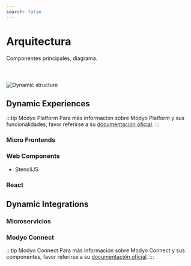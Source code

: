 ```yaml
---
search: false
---
```


# Arquitectura

Componentes principales, diagrama.

<img src="/assets/img/dynamic/dynamic_architecture.png" alt="Dynamic structure" style="margin-top: 40px; max-width: 700px;" />


## Dynamic Experiences

:::tip Modyo Platform
Para más información sobre Modyo Platform y sus funcionalidades, favor referirse a su [documentación oficial]("/es/platform").
:::



### Micro Frontends

### Web Components

- StencilJS


### React




## Dynamic Integrations

### Microservicios


### Modyo Connect

:::tip Modyo Connect
Para más información sobre Modyo Connect y sus componentes, favor referirse a su [documentación oficial]("/es/connect").
:::